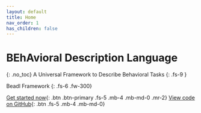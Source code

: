 ```yaml
---
layout: default
title: Home
nav_order: 1
has_children: false
---
```

# BEhAvioral Description Language
{: .no_toc}
A Universal Framework to Describe Behavioral Tasks
{: .fs-9 }

Beadl Framework
{: .fs-6 .fw-300}

[Get started now](#getting-started){: .btn .btn-primary .fs-5 .mb-4 .mb-md-0 .mr-2} [View code on GitHub](https://github.com/BEADL/){: .btn .fs-5 .mb-4 .mb-md-0}